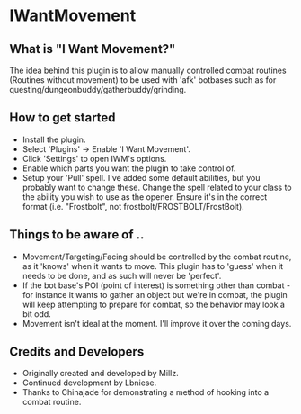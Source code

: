 # IWantMovement

## What is "I Want Movement?"
The idea behind this plugin is to allow manually controlled combat routines (Routines without movement) to be used with 'afk' botbases such as for questing/dungeonbuddy/gatherbuddy/grinding.

## How to get started
- Install the plugin.
- Select 'Plugins' -> Enable 'I Want Movement'.
- Click 'Settings' to open IWM's options.
- Enable which parts you want the plugin to take control of. 
- Setup your 'Pull' spell. I've added some default abilities, but you probably want to change these. Change the spell related to your class to the ability you wish to use as the opener. Ensure it's in the correct format (i.e. "Frostbolt", not frostbolt/FROSTBOLT/FrostBolt).

## Things to be aware of ..
- Movement/Targeting/Facing should be controlled by the combat routine, as it 'knows' when it wants to move. This plugin has to 'guess' when it needs to be done, and as such will never be 'perfect'.
- If the bot base's POI (point of interest) is something other than combat - for instance it wants to gather an object but we're in combat, the plugin will keep attempting to prepare for combat, so the behavior may look a bit odd.
- Movement isn't ideal at the moment. I'll improve it over the coming days.


## Credits and Developers
- Originally created and developed by Millz.
- Continued development by Lbniese.
- Thanks to Chinajade for demonstrating a method of hooking into a combat routine.
